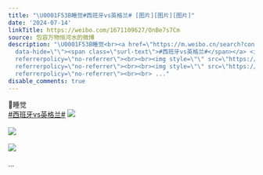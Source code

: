 ```yaml
---
title: "\U0001F53B睡觉#西班牙vs英格兰# [图片][图片][图片]"
date: '2024-07-14'
linkTitle: https://weibo.com/1671109627/OnBe7s7Cm
source: 包容万物恒河水的微博
description: "\U0001F53B睡觉<br><a href=\"https://m.weibo.cn/search?containerid=231522type%3D1%26t%3D10%26q%3D%23%E8%A5%BF%E7%8F%AD%E7%89%99vs%E8%8B%B1%E6%A0%BC%E5%85%B0%23\"
  data-hide=\"\"><span class=\"surl-text\">#西班牙vs英格兰#</span></a> <img style=\"\" src=\"https://tvax4.sinaimg.cn/large/639b1bfbly1hro6zv2qz1j20qe0x0tpk.jpg\"
  referrerpolicy=\"no-referrer\"><br><br><img style=\"\" src=\"https://tvax1.sinaimg.cn/large/639b1bfbly1hro71i7j0yj20wr15k7qp.jpg\"
  referrerpolicy=\"no-referrer\"><br><br><img style=\"\" src=\"https://tvax2.sinaimg.cn/large/639b1bfbly1hro71eub4qj20u011i4qp.jpg\"
  referrerpolicy=\"no-referrer\"><br><br> ..."
disable_comments: true
---
```

🔻睡觉<br><a href="https://m.weibo.cn/search?containerid=231522type%3D1%26t%3D10%26q%3D%23%E8%A5%BF%E7%8F%AD%E7%89%99vs%E8%8B%B1%E6%A0%BC%E5%85%B0%23" data-hide=""><span class="surl-text">#西班牙vs英格兰#</span></a> <img style="" src="https://tvax4.sinaimg.cn/large/639b1bfbly1hro6zv2qz1j20qe0x0tpk.jpg" referrerpolicy="no-referrer"><br><br><img style="" src="https://tvax1.sinaimg.cn/large/639b1bfbly1hro71i7j0yj20wr15k7qp.jpg" referrerpolicy="no-referrer"><br><br><img style="" src="https://tvax2.sinaimg.cn/large/639b1bfbly1hro71eub4qj20u011i4qp.jpg" referrerpolicy="no-referrer"><br><br> ...